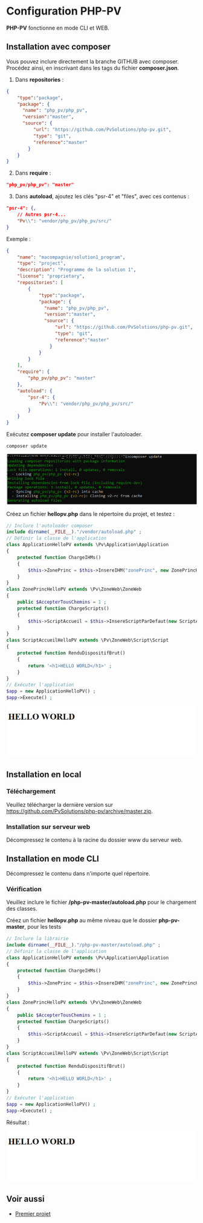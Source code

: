 # Configuration PHP-PV

**PHP-PV** fonctionne en mode CLI et WEB.

## Installation avec composer

Vous pouvez inclure directement la branche GITHUB avec composer. Procédez ainsi, en inscrivant dans les tags du fichier **composer.json**.

1. Dans **repositories** :

```json
{
	"type":"package",
	"package": {
	  "name": "php_pv/php_pv",
	  "version":"master",
	  "source": {
		  "url": "https://github.com/PvSolutions/php-pv.git",
		  "type": "git",
		  "reference":"master"
		}
	}
}
```

2. Dans **require** :

```json
"php_pv/php_pv": "master"
```

3. Dans **autoload**, ajoutez les clés "psr-4" et "files", avec ces contenus :

```json
"psr-4": {,
	// Autres psr-4...
	"Pv\\": "vendor/php_pv/php_pv/src/"
}
```

Exemple :

```json
{
    "name": "macompagnie/solution1_program",
    "type": "project",
    "description": "Programme de la solution 1",
    "license": "proprietary",
	"repositories": [
		{
			"type":"package",
			"package": {
			  "name": "php_pv/php_pv",
			  "version":"master",
			  "source": {
				  "url": "https://github.com/PvSolutions/php-pv.git",
				  "type": "git",
				  "reference":"master"
				}
			}
		}
	],
	"require": {
		"php_pv/php_pv": "master"
	},
	"autoload": {
        "psr-4": {
			"Pv\\": "vendor/php_pv/php_pv/src/"
		}
    }
}
```

Exécutez **composer update** pour installer l'autoloader.

```shell
composer update
```

![Résultat installation composer](images/config_composer.png)

Créez un fichier **hellopv.php** dans le répertoire du projet, et testez :

```php
// Inclure l'autoloader composer
include dirname(__FILE__)."/vendor/autoload.php" ;
// Définir la classe de l'application
class ApplicationHelloPV extends \Pv\Application\Application
{
	protected function ChargeIHMs()
	{
		$this->ZonePrinc = $this->InsereIHM("zonePrinc", new ZonePrincHelloPV()) ;
	}
}
class ZonePrincHelloPV extends \Pv\ZoneWeb\ZoneWeb
{
	public $AccepterTousChemins = 1 ;
	protected function ChargeScripts()
	{
		$this->ScriptAccueil = $this->InsereScriptParDefaut(new ScriptAccueilHelloPV) ;
	}
}
class ScriptAccueilHelloPV extends \Pv\ZoneWeb\Script\Script
{
	protected function RenduDispositifBrut()
	{
		return '<h1>HELLO WORLD</h1>' ;
	}
}
// Exécuter l'application
$app = new ApplicationHelloPV() ;
$app->Execute() ;
```

![Aperçu Hello World avec PHP-PV](images/hellopv.png)

## Installation en local

### Téléchargement

Veuillez télécharger la dernière version sur https://github.com/PvSolutions/php-pv/archive/master.zip.

### Installation sur serveur web

Décompressez le contenu à la racine du dossier www du serveur web.

## Installation en mode CLI

Décompressez le contenu dans n'importe quel répertoire.

### Vérification

Veuillez inclure le fichier **/php-pv-master/autoload.php** pour le chargement des classes.

Créez un fichier **hellopv.php** au même niveau que le dossier **php-pv-master**, pour les tests

```php
// Inclure la librairie
include dirname(__FILE__)."/php-pv-master/autoload.php" ;
// Définir la classe de l'application
class ApplicationHelloPV extends \Pv\Application\Application
{
	protected function ChargeIHMs()
	{
		$this->ZonePrinc = $this->InsereIHM("zonePrinc", new ZonePrincHelloPV()) ;
	}
}
class ZonePrincHelloPV extends \Pv\ZoneWeb\ZoneWeb
{
	public $AccepterTousChemins = 1 ;
	protected function ChargeScripts()
	{
		$this->ScriptAccueil = $this->InsereScriptParDefaut(new ScriptAccueilHelloPV) ;
	}
}
class ScriptAccueilHelloPV extends \Pv\ZoneWeb\Script\Script
{
	protected function RenduDispositifBrut()
	{
		return '<h1>HELLO WORLD</h1>' ;
	}
}
// Exécuter l'application
$app = new ApplicationHelloPV() ;
$app->Execute() ;
```
Résultat :

![Aperçu Hello World avec PHP-PV](images/hellopv.png)

## Voir aussi

- [Premier projet](premierprojet.md)

